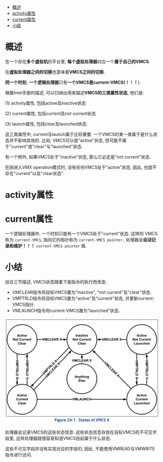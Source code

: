
<!-- @import "[TOC]" {cmd="toc" depthFrom=1 depthTo=6 orderedList=false} -->

<!-- code_chunk_output -->

- [概述](#概述)
- [activity属性](#activity属性)
- [current属性](#current属性)
- [小结](#小结)

<!-- /code_chunk_output -->

# 概述

在一个存在**多个虚拟机**的平台里, **每个虚拟处理器**对应一个**属于自己的VMCS**. 

在**虚拟处理器之间的切换**也意味着**VMCS之间的切换**. 

**同一个时刻**, **一个逻辑处理器**只有**一个VMCS是current\-VMCS(！！！**).

根据Intel手册的描述, 可以归纳出用来描述**VMCS的三类属性状态**, 他们是:

(1) activity属性, 包括active及inactive状态

(2) current属性, 包括current及not current状态

(3) launch属性, 包括clear及launched状态.

这三类属性中, current与launch属于比较重要. 一个VMCS的某一类属于是什么状态并不影响其他的. 比如, VMCS可以是"active"状态, 但可能不属于"current"或"clear"与"launched"状态.

有一个例外, 如果VMCS处于"inactive"状态, 那么它必定是"not current"状态. 

在刚进入VMX operation模式时, 没有任何VMCS处于"active"状态, 因此, 也就不存在"current"以及"clear状态".

# activity属性

# current属性

一个逻辑处理器中, 一个时刻只能有一个VMCS处于"current"状态. 这样的 VMCS 称为 `current-VMCS`, 指向它的指针称为 `current-VMCS pointer.` 处理器会**自动记录和维护！！！** `current-VMCS pointer` 值.

# 小结

综合三节描述, VMCS状态随着下面指令的执行而改变:

- VMCLEAR指令将目标VMCS置为"inactive", "not current"及"clear"状态.
- VMPTRLD指令将目标VMCS置为"active"及"current"状态, 并更新current-VMCS指针.
- VMLAUNCH指令将current-VMCS置为"launched"状态.

![2020-02-23-17-41-11.png](./images/2020-02-23-17-41-11.png)

处理器会记录VMCS的这些状态信息. 这些状态信息存放在目标VMCS的不可见字段里, 这样处理器就很容易知道VMCS目前属于什么状态.

这些不可见字段并没有实现对应的字段ID, 因此, 不能使用VMREAD与VMWRITE指令进行访问.
